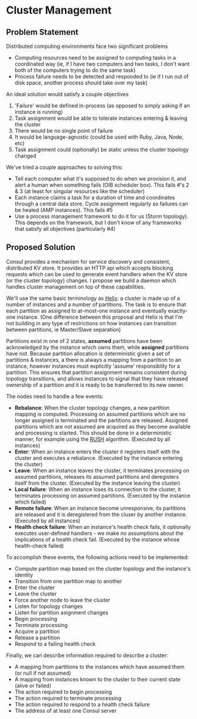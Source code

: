 # Cluster Management

## Problem Statement

Distributed computing environments face two significant problems

* Computing resources need to be assigned to computing tasks in a coordinated way (ie, if I have two computers and two tasks, I don't want both of the computers trying to do the same task)
* Process failure needs to be detected and responded to (ie if I run out of disk space, another process should take over my task)

An ideal solution would satisfy a couple objectives

1. 'Failure' would be defined in-process (as opposed to simply asking if an instance is running)
2. Task assignment would be able to tolerate instances entering & leaving the cluster
3. There would be no single point of failure
4. It would be language-agnostic (could be used with Ruby, Java, Node, etc)
5. Task assignment could (optionally) be static unless the cluster topology changed

We've tried a couple approaches to solving this:

* Tell each computer what it's supposed to do when we provision it, and alert a human when something fails (OIB scheduler box).  This fails #'s 2 & 3 (at least for singular resources like the scheduler)
* Each instance claims a task for a duration of time and coordinates through a central data store.  Cycle assignment regularly so failures can be healed (AMP instances).  This fails #5
* Use a process management framework to do it for us (Storm topology).  This depends on the framework, but I don't know of any frameworks that satisfy all objectives (particularly #4)


## Proposed Solution

Consul provides a mechanism for service discovery and consistent, distributed KV store.  It provides an HTTP api which accepts blocking requests which can be used to generate event handlers when the KV store (or the cluster topology) changes.  I propose we build a daemon which handles cluster management on top of these capabilities.

We'll use the same basic terminology as [Helix](http://helix.apache.org/Concepts.html): a cluster is made up of a number of instances and a number of partitions.  The task is to ensure that each partition as assigned to at-most-one instance and eventually exactly-one instance.  (One difference between this proposal and Helix is that I'm not building in any type of restrictions on how instances can transition between partitions, ie Master/Slave separation)

Partitions exist in one of 2 states, __assumed__ partitions have been acknowledged by the instance which owns them, while __assigned__ partitions have not.  Because partition allocation is deterministic given a set of partitions & instances, a there is always a mapping from a partition to an instance, however instances must explicitly 'assume' responsiblity for a partition.  This ensures that partition assignment remains consistent during topology transitions, and allows instances to signal that they have released ownership of a partition and it is ready to be transferred to its new owner.

The nodes need to handle a few events:
* __Rebalance__: When the cluster topology changes, a new partition mapping is computed.  Processing on assumed partitions which are no longer assigned is terminated and the partitions are released.  Assigned partitions which are not assumed are acquired as they become available and processing is started.  This should be done in a deterministic manner, for example using the [RUSH](http://www.ssrc.ucsc.edu/media/papers/honicky-ipdps04.pdf) algorithm. (Executed by all instances)
* __Enter__: When an instance enters the cluster it registers itself with the cluster and executes a rebalance. (Executed by the instance entering the cluster)
* __Leave__: When an instance leaves the cluster, it terminates processing on assumed partitions, releases its assumed partitions and deregisters itself from the cluster. (Executed by the instance leaving the cluster)
* __Local failure__: When an instance loses its connection to the cluster, it terminates processing on assumed partitions. (Executed by the instance which failed)
* __Remote failure__: When an instance become unresponsive, its partitions are released and it is deregistered from the cluser by another instance. (Executed by all instances)
* __Health check failure__: When an instance's health check fails, it optionally executes user-defined handlers - we make no assumptions about the implications of a health check fail. (Executed by the instance whose health-check failed)


To accomplish these events, the following actions need to be implemented:
* Compute partition map based on the cluster topology and the instance's identity
* Transition from one partition map to another
* Enter the cluster
* Leave the cluster
* Force another node to leave the cluster
* Listen for topology changes
* Listen for partition asignment changes
* Begin processing
* Terminate processing
* Acquire a partition
* Release a partition
* Respond to a failing health check

Finally, we can describe information required to describe a cluster:
* A mapping from partitions to the instances which have assumed them (or null if not assumed)
* A mapping from instances known to the cluster to their current state (alive or failed)
* The action required to begin processing
* The action required to terminate processing
* The action required to respond to a health check failure
* The address of at least one Consul server
